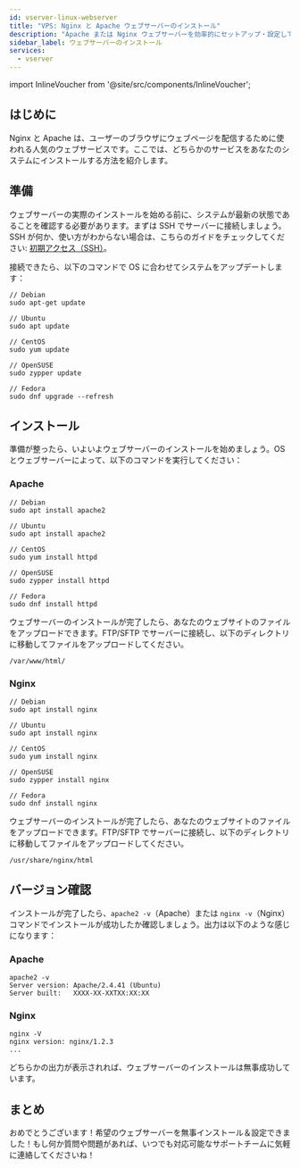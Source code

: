 ```yaml
---
id: vserver-linux-webserver
title: "VPS: Nginx と Apache ウェブサーバーのインストール"
description: "Apache または Nginx ウェブサーバーを効率的にセットアップ・設定して、あなたのウェブサイトをホスティングする方法をチェック → 今すぐ詳しく見る"
sidebar_label: ウェブサーバーのインストール
services:
  - vserver
---
```


import InlineVoucher from '@site/src/components/InlineVoucher';

## はじめに

Nginx と Apache は、ユーザーのブラウザにウェブページを配信するために使われる人気のウェブサービスです。ここでは、どちらかのサービスをあなたのシステムにインストールする方法を紹介します。  
<InlineVoucher />


## 準備

ウェブサーバーの実際のインストールを始める前に、システムが最新の状態であることを確認する必要があります。まずは SSH でサーバーに接続しましょう。SSH が何か、使い方がわからない場合は、こちらのガイドをチェックしてください: [初期アクセス（SSH）](vserver-linux-ssh.md)。

接続できたら、以下のコマンドで OS に合わせてシステムをアップデートします：

```
// Debian
sudo apt-get update

// Ubuntu
sudo apt update

// CentOS
sudo yum update

// OpenSUSE
sudo zypper update

// Fedora
sudo dnf upgrade --refresh
```



## インストール

準備が整ったら、いよいよウェブサーバーのインストールを始めましょう。OS とウェブサーバーによって、以下のコマンドを実行してください：



### Apache

```
// Debian
sudo apt install apache2

// Ubuntu
sudo apt install apache2

// CentOS
sudo yum install httpd

// OpenSUSE
sudo zypper install httpd

// Fedora
sudo dnf install httpd
```

ウェブサーバーのインストールが完了したら、あなたのウェブサイトのファイルをアップロードできます。FTP/SFTP でサーバーに接続し、以下のディレクトリに移動してファイルをアップロードしてください。

```
/var/www/html/
```



### Nginx

```
// Debian
sudo apt install nginx

// Ubuntu
sudo apt install nginx

// CentOS
sudo yum install nginx

// OpenSUSE
sudo zypper install nginx

// Fedora
sudo dnf install nginx
```

ウェブサーバーのインストールが完了したら、あなたのウェブサイトのファイルをアップロードできます。FTP/SFTP でサーバーに接続し、以下のディレクトリに移動してファイルをアップロードしてください。

```
/usr/share/nginx/html
```



## バージョン確認

インストールが完了したら、`apache2 -v`（Apache）または `nginx -v`（Nginx）コマンドでインストールが成功したか確認しましょう。出力は以下のような感じになります：



### Apache

```
apache2 -v
Server version: Apache/2.4.41 (Ubuntu)
Server built:   XXXX-XX-XXTXX:XX:XX
```



### Nginx

```
nginx -V
nginx version: nginx/1.2.3
...
```

どちらかの出力が表示されれば、ウェブサーバーのインストールは無事成功しています。 

## まとめ

おめでとうございます！希望のウェブサーバーを無事インストール＆設定できました！もし何か質問や問題があれば、いつでも対応可能なサポートチームに気軽に連絡してくださいね！  

<InlineVoucher />